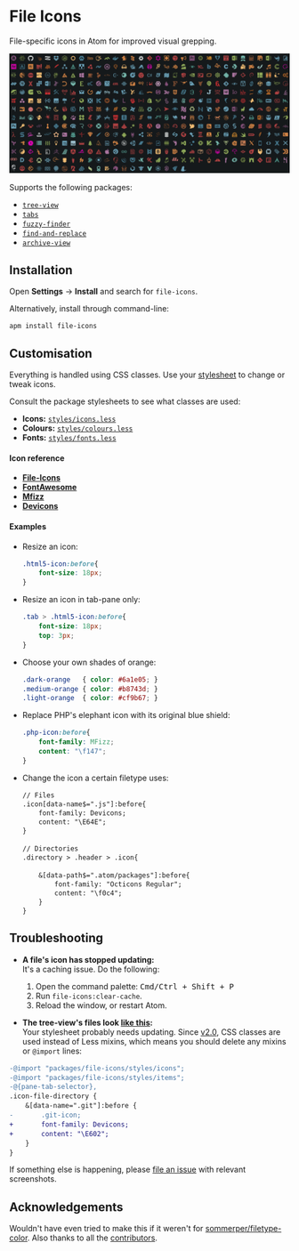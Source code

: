 File Icons
==========
File-specific icons in Atom for improved visual grepping.

<img alt="Icon previews" src="./preview.png" width="850" />

Supports the following packages:

* [`tree-view`](https://atom.io/packages/tree-view)
* [`tabs`](https://atom.io/packages/tabs)
* [`fuzzy-finder`](https://atom.io/packages/fuzzy-finder)
* [`find-and-replace`](https://atom.io/packages/find-and-replace)
* [`archive-view`](https://atom.io/packages/archive-view)


Installation
------------
Open **Settings** → **Install** and search for `file-icons`.

Alternatively, install through command-line:

	apm install file-icons


Customisation
-------------
Everything is handled using CSS classes. Use your [stylesheet][1] to change or tweak icons.

Consult the package stylesheets to see what classes are used:

* **Icons:**   [`styles/icons.less`](./styles/icons.less)
* **Colours:** [`styles/colours.less`](./styles/colours.less)
* **Fonts:**   [`styles/fonts.less`](./styles/fonts.less)


#### Icon reference
* [**File-Icons**](https://github.com/Alhadis/FileIcons/blob/master/charmap.md) 
* [**FontAwesome**](http://fontawesome.io/cheatsheet/)
* [**Mfizz**](https://github.com/Alhadis/MFixx/blob/master/charmap.md)
* [**Devicons**](https://github.com/Alhadis/DevOpicons/blob/master/charmap.md)



#### Examples

* Resize an icon:
	~~~css
	.html5-icon:before{
		font-size: 18px;
	}
	~~~


* Resize an icon in tab-pane only:
	~~~css
	.tab > .html5-icon:before{
		font-size: 18px;
		top: 3px;
	}
	~~~


* Choose your own shades of orange:
	~~~css
	.dark-orange   { color: #6a1e05; }
	.medium-orange { color: #b8743d; }
	.light-orange  { color: #cf9b67; }
	~~~


* Replace PHP's elephant icon with its original blue shield:
	~~~css
	.php-icon:before{
		font-family: MFizz;
		content: "\f147";
	}
	~~~


* Change the icon a certain filetype uses:

	~~~less
	// Files
	.icon[data-name$=".js"]:before{
		font-family: Devicons;
		content: "\E64E";
	}
	
	// Directories
	.directory > .header > .icon{
		
		&[data-path$=".atom/packages"]:before{
			font-family: "Octicons Regular";
			content: "\f0c4";
		}
	}
	~~~


Troubleshooting
---------------

* **A file's icon has stopped updating:**  
It's a caching issue. Do the following:
	1. Open the command palette: <kbd>Cmd/Ctrl + Shift + P</kbd>
	2. Run `file-icons:clear-cache`.
	3. Reload the window, or restart Atom.

* **The tree-view's files look [like this][6]:**  
Your stylesheet probably needs updating. Since [v2.0](https://github.com/DanBrooker/file-icons/releases/tag/v2.0.0),
CSS classes are used instead of Less mixins, which means you should delete any mixins or `@import` lines:

```diff
-@import "packages/file-icons/styles/icons";
-@import "packages/file-icons/styles/items";
-@{pane-tab-selector},
.icon-file-directory {
	&[data-name=".git"]:before {
-		.git-icon;
+		font-family: Devicons;
+		content: "\E602";
	}
}
```

If something else is happening, please [file an issue][7] with relevant screenshots.


Acknowledgements
----------------
Wouldn't have even tried to make this if it weren't for [sommerper/filetype-color][8].
Also thanks to all the [contributors][9].



[Referenced links]: ____________________________________________________
[1]: http://flight-manual.atom.io/using-atom/sections/basic-customization/#style-tweaks
[4]: https://developer.mozilla.org/en-US/docs/Web/CSS/Attribute_selectors
[5]: https://github.com/Alhadis/DevOpicons/blob/master/charmap.md#JavaScript
[6]: https://cloud.githubusercontent.com/assets/714197/21516010/4b79a8a8-cd39-11e6-8394-1e3ab778af92.png
[7]: https://github.com/DanBrooker/file-icons/issues/new
[8]: https://github.com/sommerper/filetype-color
[9]: https://github.com/DanBrooker/file-icons/graphs/contributors
